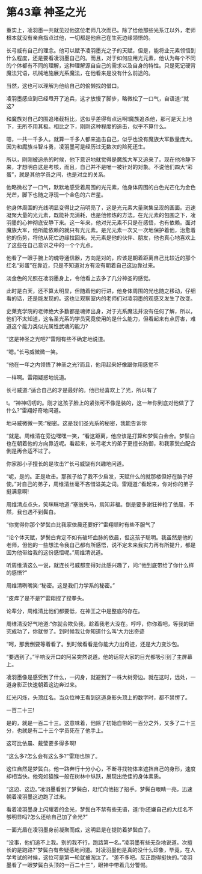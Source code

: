 # 第43章 神圣之光

重实上，凌羽墨一共就见过他这位老师几次而已。除了给他那些光系江以外，老师根本就没有亲自指点过他，一切都是他自己在生死边缘领悟的。

长弓威有自己的理念。他可以赋予凌羽墨光之子的天赋，但是，能将业元素领悟到什么程度，还是要看凌羽墨自己的。而且，对于如何应用光元素，他认为每个不同的个体都有不同的理解，这种理解源自自己的需求以及自身的特性。只是死记硬背魔法咒语，机械地施展光系魔法，在他看来是没有什么前途的。

当然，这也可以理解为他给自己的偷懒找的借口。

凌羽墨感应到已经甩开了追兵，这才放慢了脚步，略微松了一口气，自语道:“就这?

和魔族对自己的围追堵截相比，这似乎差得有点远啊!魔族追杀他，那可是天上地下，无所不用其极。相比之下，刚刚这种程度的追击，似乎不算什么。

嗯，一共一千多人。就算一千多人都来追击自己，似乎也没有魔族大军数量庞大。因为和魔族斗智斗勇，凌羽墨可是经历过无数次的险死还生。

所以，刚刚被追杀的时候，他下意识地就觉得是魔族大军又追来了。现在他冷静下来，才想明白这是考核，而且，自己并不是唯一被针对的对象。不说他们四大“彩蛋”，就是其他学员之间，也是对立的关系。

他略微松了一口气，默默地感受着周围的光元素，他身体周围的白色光芒化为金色光芒，脚下也随之浮现一个金色的六芒星。

他身体周围的光线明显变得比之前明亮了，这是光元素大量聚集呈现的画面。迅速凝聚大量的光元素，既能补充消耗，也是他修炼的方法。在光元素的包围之下，凌羽墨的心神彻底安静下来。这一年来，他对光元素不只是在感悟，也有依赖。面对魔族大军，他所能依赖的就只有光元素。是光元素一次又一次地保护着他，治愈着他的伤势，将他从死亡边缘拉回来。光元素是他的伙伴、朋友，他也真心地喜欢上了这些在自己意识之中的一个个光点。

他看了一眼手腕上的魂导通信器，方向是对的，应该是朝着距离自己比较近的那个红名“彩蛋”在靠近，只是不知道对方有没有朝着自己这边靠过来。

淡金色的光照在凌羽墨身上，令他看上去多了几分神圣的感觉。

此时是白天，还不算太明显，但随着他的行进，他身体周围的光也随之移动，仔细看的话，还是能发现的。这也让观察室内的老师们对凌羽墨的观感又发生了改变。

史莱克学院的老师绝大多数都是魂师出身，对于光系魔法并没有任何了解，所以，他们不太知道，这名圣光系的学员究竟使用的是什么能力，但看起来有点厉害，难道这个能力类似光属性武魂的能力?

“这是神圣之光吧?”雷翔有些不确定地说道。

“嗯。”长弓威微微一笑。

“他在一年之内领悟了神圣之光?而且，他用起来好像跟你用感觉不

一样啊。雷翔疑惑地说道。

长弓威道:“适合自己的才是最好的。他已经喜欢上了光，所以有了

t。“神神叨叨的。刚才这孩子脸上的紧张可不像是装的，这一年你到底对他做了了什么?”雷翔好奇地问道。

地马威微微一笑:“秘密。这是我们圣光系的秘密，我能告诉你

“就是。周维清在旁边嘿嘿一笑，“看这距离，他应该是打算和梦鬓白会合。梦鬃白也在朝着他的方向靠近呢。看起来，长弓老大的弟子更擅长防御，和我家鬓白配合倒是再合适不过了。

你家那小子擅长的是攻击?”长弓威饶有兴趣地问道。

“呢，是的。正是攻击。那孩子给了我不少启发，天赋什么的就那楼但好在脑子好使。”对自己的弟子，周维清丝毫不吝惜溢美之词。雷翔道:“看起来，你对你的弟子挺满意啊!

周维清点点头，笑眯眯地道:“塞翁失马，焉知非福。倒是要多谢狂神抢了依晨，不然，我也遇不到鬓白。

“你觉得你那个梦鬓白比我家依晨还要好?”雷翔顿时有些不服气了

“论个体天赋，梦鬓白肯定不如有破坏血脉的依晨，但这孩子聪明。我虽然是他的老师，但他的一些想法令我自己都有所感悟，说不定未来我实力再有所提升，都是因为他带给我的这份感悟呢。”周维清说道。

听周维清这么一说，就连长弓威都变得对此感兴趣了，问:“他到底带给了你什么样的感悟?”

周维清咧嘴笑:“秘密。这是我们力学系的秘密。”

“皮痒了是不是?”雷翔捏了捏拳头。

论辈分，周维清比他们都要低，在神王之中是整底的存在。

周维清没好气地道:“你就会欺负我，趁着我老大没在。哼哼，你你着吧，等我的研究成功了，你就惨了。到时候我让你知道什么叫‘大力出奇迹

“呵，那我倒要等着看了。到时候看看是你能大力出奇迹，还是大力变沙包。

“要遇到了。”半响没开口的阿呆突然说道。他的话将大家的目光都吸引到了主屏幕上。

凌羽墨像是感受到了什么，一闪身，就避到了一株大树旁边。就在这时，远处，一道身影正快速朝着这边奔过来。

红光闪烁，头顶红名。当众位神王看到这道身影头顶上的数字时，都不禁愣了。

一百二十三!

是的，就是一百二十三。这意味着，他除了初始自带的一百分之外，又多了二十三分，也就是有二十三个学员死在了他手上。

这可比依晨、戴莹要多得多啊!

“这么多?怎么会有这么多?”雷翔也惊了。

这位自然是梦鬓白。他一路奔行十分小心，不断寻找物体来遮挡自己的身形，速度却相当快。他宛如猿猴一般在树林中纵跃，展现出绝佳的身体素质。

“这边、这边。”凌羽墨看到了梦鬓白，赶忙向他招了招手。梦鬓白眼睛一亮，迅速朝着凌羽墨这边跑了过来。

看着凌羽墨身上闪耀着的金光，梦鬓白不禁有些无语，道:‘你还嫌自己的大红名不够明显吗?怎么还给自己加了金光?”

一面光盾在凌羽墨身前凝聚而成，这明显是在提防着梦鬓白了。

“没事，他们追不上我。别的我不行，跑路第一名。”凌羽墨有些无杂地说道。次擅长的是跑路?”梦鬓白有些疑感地问道。对凌羽墨他是真的没什么印象，毕竟，在人学考试的时候，这位可是第一轮就被淘汰了。“差不多吧。反正跑得挺快的。”凌羽墨看了一眼梦鬓白头顶的一百二十三”，眼神中带着几分警惕。

